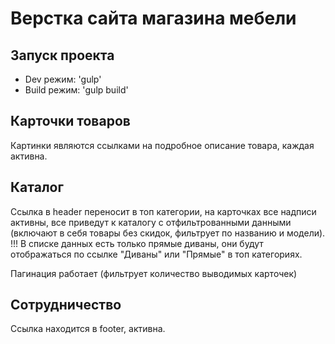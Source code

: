 # Верстка сайта магазина мебели

## Запуск проекта

- Dev режим: 'gulp'
- Build режим: 'gulp build'

## Карточки товаров

Картинки являются ссылками на подробное описание товара, каждая активна.

## Каталог

Ссылка в header переносит в топ категории, на карточках все надписи активны, все приведут к каталогу с отфильтрованными данными (включают в себя товары без скидок, фильтрует по названию и модели). !!! В списке данных есть только прямые диваны, они будут отображаться по ссылке "Диваны" или "Прямые" в топ категориях.

Пагинация работает (фильтрует количество выводимых карточек)

## Сотрудничество

Ссылка находится в footer, активна.
